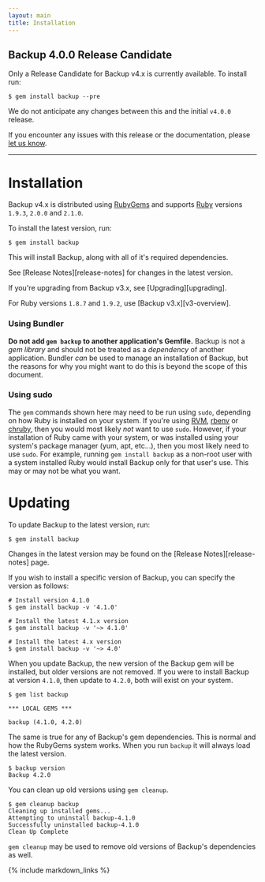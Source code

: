 ```yaml
---
layout: main
title: Installation
---
```


Backup 4.0.0 Release Candidate
------------------------------

Only a Release Candidate for Backup v4.x is currently available. To install run:

    $ gem install backup --pre

We do not anticipate any changes between this and the initial `v4.0.0` release.

If you encounter any issues with this release or the documentation, please [let us know](https://github.com/meskyanichi/backup/issues).

---

Installation
============

Backup v4.x is distributed using [RubyGems](https://rubygems.org) and supports [Ruby](https://www.ruby-lang.org)
versions `1.9.3`, `2.0.0` and `2.1.0`.

To install the latest version, run:

    $ gem install backup

This will install Backup, along with all of it's required dependencies.

See [Release Notes][release-notes] for changes in the latest version.

If you're upgrading from Backup v3.x, see [Upgrading][upgrading].

For Ruby versions `1.8.7` and `1.9.2`, use [Backup v3.x][v3-overview].

### Using Bundler

**Do not add `gem backup` to another application's Gemfile.** Backup is not a _gem library_ and should not be treated as a
_dependency_ of another application. Bundler _can_ be used to manage an installation of Backup, but the reasons for why
you might want to do this is beyond the scope of this document.

### Using sudo

The `gem` commands shown here may need to be run using `sudo`, depending on how Ruby is installed on your system. If
you're using [RVM][], [rbenv][] or [chruby][], then you would most likely _not_ want to use `sudo`. However, if your
installation of Ruby came with your system, or was installed using your system's package manager (yum, apt, etc...),
then you most likely need to use `sudo`. For example, running `gem install backup` as a non-root user with a system
installed Ruby would install Backup only for that user's use. This may or may not be what you want.

Updating
========

To update Backup to the latest version, run:

    $ gem install backup

Changes in the latest version may be found on the [Release Notes][release-notes] page.

If you wish to install a specific version of Backup, you can specify the version as follows:

    # Install version 4.1.0
    $ gem install backup -v '4.1.0'

    # Install the latest 4.1.x version
    $ gem install backup -v '~> 4.1.0'

    # Install the latest 4.x version
    $ gem install backup -v '~> 4.0'

When you update Backup, the new version of the Backup gem will be installed, but older versions are not removed.
If you were to install Backup at version `4.1.0`, then update to `4.2.0`, both will exist on your system.

    $ gem list backup

    *** LOCAL GEMS ***

    backup (4.1.0, 4.2.0)

The same is true for any of Backup's gem dependencies. This is normal and how the RubyGems system works.
When you run `backup` it will always load the latest version.

    $ backup version
    Backup 4.2.0

You can clean up old versions using `gem cleanup`.

    $ gem cleanup backup
    Cleaning up installed gems...
    Attempting to uninstall backup-4.1.0
    Successfully uninstalled backup-4.1.0
    Clean Up Complete

`gem cleanup` may be used to remove old versions of Backup's dependencies as well.


[RVM]: https://rvm.io/
[rbenv]: https://github.com/sstephenson/rbenv/
[chruby]: https://github.com/postmodern/chruby

{% include markdown_links %}
